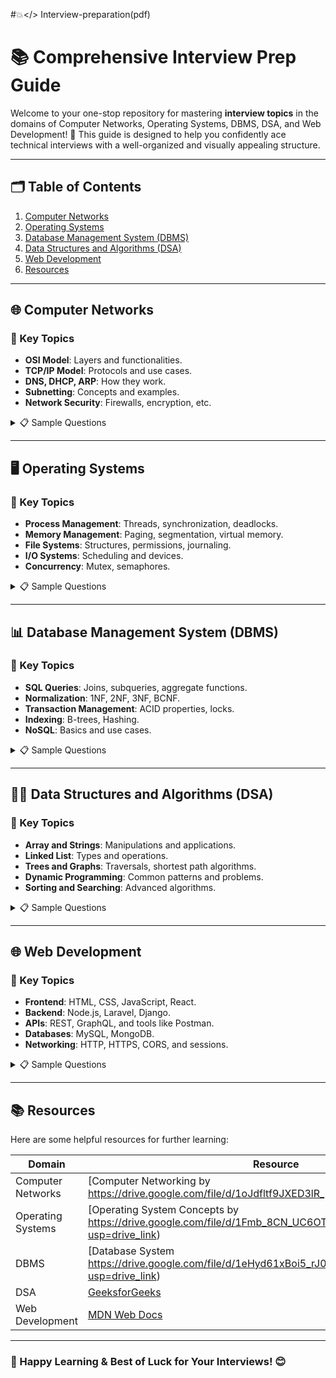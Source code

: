#💥</> Interview-preparation(pdf)
# 📚 Comprehensive Interview Prep Guide

Welcome to your one-stop repository for mastering **interview topics** in the domains of Computer Networks, Operating Systems, DBMS, DSA, and Web Development! 🎯 This guide is designed to help you confidently ace technical interviews with a well-organized and visually appealing structure.

---

## 🗂️ Table of Contents
1. [Computer Networks](#computer-networks)
2. [Operating Systems](#operating-systems)
3. [Database Management System (DBMS)](#database-management-system-dbms)
4. [Data Structures and Algorithms (DSA)](#data-structures-and-algorithms-dsa)
5. [Web Development](#web-development)
6. [Resources](#resources)

---

## 🌐 Computer Networks

### 🔑 Key Topics
- **OSI Model**: Layers and functionalities.
- **TCP/IP Model**: Protocols and use cases.
- **DNS, DHCP, ARP**: How they work.
- **Subnetting**: Concepts and examples.
- **Network Security**: Firewalls, encryption, etc.

<details>
  <summary>📋 Sample Questions</summary>

1. What is the difference between TCP and UDP?
2. Explain the process of DHCP.
3. How does ARP work?
4. What is the significance of subnet masks?
5. How does a VPN ensure secure communication?
</details>

---

## 🖥️ Operating Systems

### 🔑 Key Topics
- **Process Management**: Threads, synchronization, deadlocks.
- **Memory Management**: Paging, segmentation, virtual memory.
- **File Systems**: Structures, permissions, journaling.
- **I/O Systems**: Scheduling and devices.
- **Concurrency**: Mutex, semaphores.

<details>
  <summary>📋 Sample Questions</summary>

1. Explain the difference between a process and a thread.
2. What are deadlocks, and how can they be prevented?
3. Describe the paging process in virtual memory.
4. How does the OS manage file permissions?
5. What are semaphores, and how are they used?
</details>

---

## 📊 Database Management System (DBMS)

### 🔑 Key Topics
- **SQL Queries**: Joins, subqueries, aggregate functions.
- **Normalization**: 1NF, 2NF, 3NF, BCNF.
- **Transaction Management**: ACID properties, locks.
- **Indexing**: B-trees, Hashing.
- **NoSQL**: Basics and use cases.

<details>
  <summary>📋 Sample Questions</summary>

1. Write a query to find the second highest salary in a table.
2. Explain the difference between clustered and non-clustered indexes.
3. What are the ACID properties of a transaction?
4. How does database normalization help?
5. Compare SQL and NoSQL databases.
</details>

---

## 🧑‍💻 Data Structures and Algorithms (DSA)

### 🔑 Key Topics
- **Array and Strings**: Manipulations and applications.
- **Linked List**: Types and operations.
- **Trees and Graphs**: Traversals, shortest path algorithms.
- **Dynamic Programming**: Common patterns and problems.
- **Sorting and Searching**: Advanced algorithms.

<details>
  <summary>📋 Sample Questions</summary>

1. Reverse a linked list.
2. Implement a binary search.
3. Solve the knapsack problem using dynamic programming.
4. Write a code for the DFS and BFS of a graph.
5. Find the maximum sum subarray (Kadane’s Algorithm).
</details>

---

## 🌐 Web Development

### 🔑 Key Topics
- **Frontend**: HTML, CSS, JavaScript, React.
- **Backend**: Node.js, Laravel, Django.
- **APIs**: REST, GraphQL, and tools like Postman.
- **Databases**: MySQL, MongoDB.
- **Networking**: HTTP, HTTPS, CORS, and sessions.

<details>
  <summary>📋 Sample Questions</summary>

1. Explain the difference between inline, block, and inline-block elements.
2. How does React's Virtual DOM work?
3. Write a RESTful API for a CRUD operation.
4. Explain the working of CORS in web development.
5. What are JWTs, and how are they used in authentication?
</details>

---

## 📚 Resources

Here are some helpful resources for further learning:

| **Domain**       | **Resource**                                       |
|-------------------|---------------------------------------------------|
| Computer Networks | [Computer Networking by https://drive.google.com/file/d/1oJdfltf9JXED3lR_p2hwDN47uiGuc_zA/view) |
| Operating Systems | [Operating System Concepts by https://drive.google.com/file/d/1Fmb_8CN_UC6OTg82h6aInB7ahPgIt7xS/view?usp=drive_link) |
| DBMS             | [Database System  https://drive.google.com/file/d/1eHyd61xBoi5_rJ0TbqjnfxJDsyCwQkut/view?usp=drive_link) |
| DSA              | [GeeksforGeeks](https://www.geeksforgeeks.org)     |
| Web Development  | [MDN Web Docs](https://developer.mozilla.org)      |

---

### 🚀 Happy Learning & Best of Luck for Your Interviews! 😊



